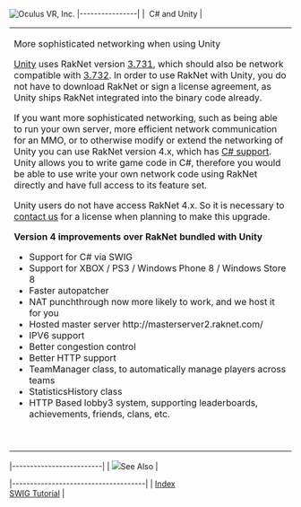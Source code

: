 <span style="background-color: rgb(255, 255, 255);">![Oculus VR, Inc.](RakNet_Icon_Final-copy.jpg)</span>
|----------------|
|  C\# and Unity |

<table>
<colgroup>
<col width="100%" />
</colgroup>
<tbody>
<tr class="odd">
<td align="left"><p><span class="RakNetBlueHeader">More sophisticated networking when using Unity</span><br /></p>
<p><a href="http://unity3d.com/">Unity</a> uses RakNet version <a href="http://www.raknet.net/raknet/downloads/RakNet-3.731.zip">3.731</a>, which should also be network compatible with <a href="http://www.raknet.net/raknet/downloads/RakNet-3.732.zip">3.732</a>. In order to use RakNet with Unity, you do not have to download RakNet or sign a license agreement, as Unity ships RakNet integrated into the binary code already.</p>
<p>If you want more sophisticated networking, such as being able to run your own server, more efficient network communication for an MMO, or to otherwise modify or extend the networking of Unity you can use RakNet version 4.x, which has <a href="swigtutorial.html">C# support</a>. Unity allows you to write game code in C#, therefore you would be able to use write your own network code using RakNet directly and have full access to its feature set.</p>
<p>Unity users do not have access RakNet 4.x. So it is necessary to <a href="http://www.raknet.net/contact.html">contact us</a> for a license when planning to make this upgrade.</p>
<strong>Version 4 improvements over RakNet bundled with Unity</strong>
<ul>
<li>Support for C# via SWIG</li>
<li>Support for XBOX / PS3 / Windows Phone 8 / Windows Store 8</li>
<li>Faster autopatcher</li>
<li>NAT punchthrough now more likely to work, and we host it for you</li>
<li>Hosted master server http://masterserver2.raknet.com/</li>
<li>IPV6 support</li>
<li>Better congestion control</li>
<li>Better HTTP support</li>
<li>TeamManager class, to automatically manage players across teams</li>
<li>StatisticsHistory class</li>
<li>HTTP Based lobby3 system, supporting leaderboards, achievements, friends, clans, etc.</li>
</ul>
<p> </p></td>
</tr>
</tbody>
</table>

|-------------------------|
| ![](spacer.gif)See Also |

|-------------------------------------|
| [Index](index.html)                 
  [SWIG Tutorial](swigtutorial.html)  |
